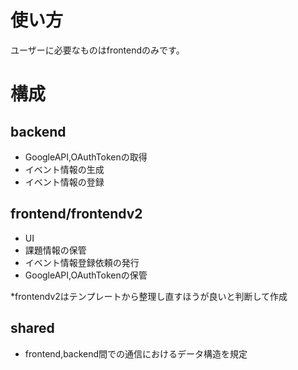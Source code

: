 # 使い方

ユーザーに必要なものはfrontendのみです。

# 構成

## backend

- GoogleAPI,OAuthTokenの取得
- イベント情報の生成
- イベント情報の登録

## frontend/frontendv2

- UI
- 課題情報の保管
- イベント情報登録依頼の発行
- GoogleAPI,OAuthTokenの保管

*frontendv2はテンプレートから整理し直すほうが良いと判断して作成

## shared

- frontend,backend間での通信におけるデータ構造を規定